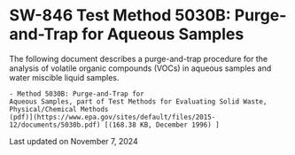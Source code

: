 
# SW-846 Test Method 5030B: Purge-and-Trap for Aqueous Samples  


The following document describes a purge-and-trap procedure for the
analysis of volatile organic compounds (VOCs) in aqueous samples and
water miscible liquid samples.

    - Method 5030B: Purge-and-Trap for
    Aqueous Samples, part of Test Methods for Evaluating Solid Waste,
    Physical/Chemical Methods
    (pdf)](https://www.epa.gov/sites/default/files/2015-12/documents/5030b.pdf) [(168.38 KB, December 1996) ] 

Last updated on November 7, 2024

